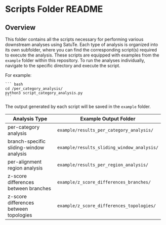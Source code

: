 # Scripts Folder README

## Overview

This folder contains all the scripts necessary for performing various downstream analyses using SatuTe. Each type of analysis is organized into its own subfolder, where you can find the corresponding script(s) required to execute the analysis. These scripts are equipped with examples from the `example` folder within this repository. To run the analyses individually, navigate to the specific directory and execute the script.

For example:

    ``` bash
    cd /per_category_analysis/
    python3 script_category_analysis.py 
    ```

The output generated by each script will be saved in the `example` folder.

| **Analysis Type**                   | **Example Output Folder**           |
|-------------------------------------|-------------------------------------|
| per-category analysis               | `example/results_per_category_analysis/`    |
| branch-specific sliding-window analysis | `example/results_sliding_window_analysis/`   |
| per-alignment region analysis       | `example/results_per_region_analysis/`     |
| z-score differences  between branches               | `example/z_score_differences_branches/`      |
| z-score differences  between topologies               | `example/z_score_differences_topologies/`      |

 